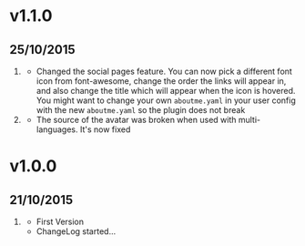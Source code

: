 # v1.1.0
## 25/10/2015

1. [](#improved)
    * Changed the social pages feature. You can now pick a different font icon from font-awesome, change the order the links will appear in, and also change the title which will appear when the icon is hovered. You might want to change your own `aboutme.yaml` in your user config with the new `aboutme.yaml` so the plugin does not break
2. [](#bugfix)
	* The source of the avatar was broken when used with multi-languages. It's now fixed

# v1.0.0
## 21/10/2015

1. [](#new)
    * First Version
    * ChangeLog started...
